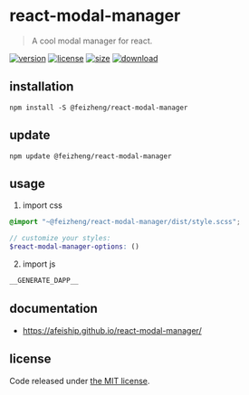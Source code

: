 # react-modal-manager
> A cool modal manager for react.

[![version][version-image]][version-url]
[![license][license-image]][license-url]
[![size][size-image]][size-url]
[![download][download-image]][download-url]

## installation
```shell
npm install -S @feizheng/react-modal-manager
```

## update
```shell
npm update @feizheng/react-modal-manager
```

## usage
1. import css
  ```scss
  @import "~@feizheng/react-modal-manager/dist/style.scss";

  // customize your styles:
  $react-modal-manager-options: ()
  ```
2. import js
  ```js
__GENERATE_DAPP__
  ```

## documentation
- https://afeiship.github.io/react-modal-manager/


## license
Code released under [the MIT license](https://github.com/afeiship/react-modal-manager/blob/master/LICENSE.txt).

[version-image]: https://img.shields.io/npm/v/@feizheng/react-modal-manager
[version-url]: https://npmjs.org/package/@feizheng/react-modal-manager

[license-image]: https://img.shields.io/npm/l/@feizheng/react-modal-manager
[license-url]: https://github.com/afeiship/react-modal-manager/blob/master/LICENSE.txt

[size-image]: https://img.shields.io/bundlephobia/minzip/@feizheng/react-modal-manager
[size-url]: https://github.com/afeiship/react-modal-manager/blob/master/dist/react-modal-manager.min.js

[download-image]: https://img.shields.io/npm/dm/@feizheng/react-modal-manager
[download-url]: https://www.npmjs.com/package/@feizheng/react-modal-manager
